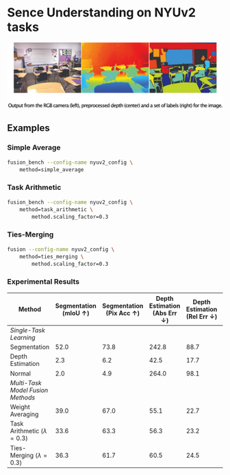 # Sence Understanding on NYUv2 tasks

![alt text](NYUv2-0000003446-63769b25.jpg)

## Examples


### Simple Average

```bash
fusion_bench --config-name nyuv2_config \
    method=simple_average
```

### Task Arithmetic

```bash
fusion_bench --config-name nyuv2_config \
    method=task_arithmetic \
        method.scaling_factor=0.3
```

### Ties-Merging

```bash
fusion --config-name nyuv2_config \
    method=ties_merging \
        method.scaling_factor=0.3
```

### Experimental Results

| Method                            | Segmentation (mIoU $\uparrow$) | Segmentation (Pix Acc $\uparrow$) | Depth Estimation (Abs Err $\downarrow$) | Depth Estimation (Rel Err $\downarrow$) | Normal (Mean $\downarrow$) |
| --------------------------------- | ------------------------------ | --------------------------------- | --------------------------------------- | --------------------------------------- | -------------------------- |
| *Single-Task Learning*            |                                |                                   |                                         |                                         |                            |
| Segmentation                      | 52.0                           | 73.8                              | 242.8                                   | 88.7                                    | 82.8                       |
| Depth Estimation                  | 2.3                            | 6.2                               | 42.5                                    | 17.7                                    | 82.8                       |
| Normal                            | 2.0                            | 4.9                               | 264.0                                   | 98.1                                    | 24.7                       |
| *Multi-Task Model Fusion Methods* |                                |                                   |                                         |                                         |                            |
| Weight Averaging                  | 39.0                           | 67.0                              | 55.1                                    | 22.7                                    | 30.4                       |
| Task Arithmetic ($\lambda=0.3$)   | 33.6                           | 63.3                              | 56.3                                    | 23.2                                    | 31.3                       |
| Ties-Merging ($\lambda=0.3$)      | 36.3                           | 61.7                              | 60.5                                    | 24.5                                    | 33.1                       |

